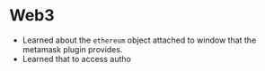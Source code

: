 # Web3
- Learned about the `ethereum` object attached to window that the metamask plugin provides.
- Learned that to access autho